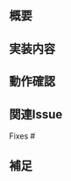 ## 概要
<!-- 新機能の概要や背景 -->

## 実装内容
<!--何を実装したかを箇条書きで-->

## 動作確認
<!--実際に確認した内容-->

## 関連Issue
<!--関連するissue番号-->
Fixes #

## 補足
<!--その他伝えたいことがあれば-->
